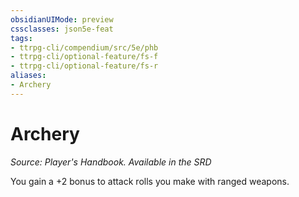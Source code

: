 ```yaml
---
obsidianUIMode: preview
cssclasses: json5e-feat
tags:
- ttrpg-cli/compendium/src/5e/phb
- ttrpg-cli/optional-feature/fs-f
- ttrpg-cli/optional-feature/fs-r
aliases:
- Archery
---
```

# Archery
*Source: Player's Handbook. Available in the <span title='Systems Reference Document (5.1)'>SRD</span>*  

You gain a +2 bonus to attack rolls you make with ranged weapons.